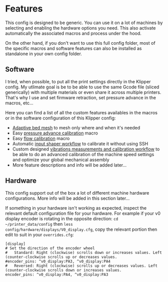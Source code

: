 # Features

This config is designed to be generic. You can use it on a lot of machines by selecting and enabling the hardware options you need. This also activate automatically the associated macros and process under the hood.

On the other hand, if you don't want to use this full config folder, most of the specific macros and software features can also be installed as standalone in your own config folder.


## Software

I tried, when possible, to put all the print settings directly in the Klipper config. My utlimate goal is be to be able to use the same Gcode file (sliced generically) with multiple materials or even share it across multiple printers. That's why I use and set firmware retraction, set pressure advance in the macros, etc...

Here you can find a list of all the custom features availables in the macros or in the software configuration of this Klipper config:

  - [Adaptive bed mesh](./features/adaptive_bed_mesh.md) to mesh only where and when it's needed
  - Easy [pressure advance calibration](./features/pa_calibration.md) macro
  - Easy [flow calibration](./features/flow_calibration.md) macro
  - Automatic [input shaper workflow](./features/is_workflow.md) to calibrate it without using SSH
  - Custom designed [vibrations measurements and calibration workflow](./features/vibr_measurements.md) to be able to do an advanced calibration of the machine speed settings and optimize your global mechanical assembly
  - More feature descriptions and info will be added later...


## Hardware

This config support out of the box a lot of different machine hardware configurations.
More info will be added in this section later...

If something in your hardware isn't working as expected, inspect the relevant default configuration file for your hardware. For example if your v0 display encoder is rotating in the opposite direction:
`cd ~/printer_data/config` then `less config/hardware/displays/V0_display.cfg`, copy the relevant portion then edit to suit in your `overrides.cfg`:
```
[display]
# Set the direction of the encoder wheel
#   Standard: Right (clockwise) scrolls down or increases values. Left (counter-clockwise scrolls up or decreases values.
#encoder_pins: ^v0_display:PA3, ^v0_display:PA4
#   Reversed: Right (clockwise) scrolls up or decreases values. Left (counter-clockwise scrolls down or increases values.
encoder_pins: ^v0_display:PA4, ^v0_display:PA3
```